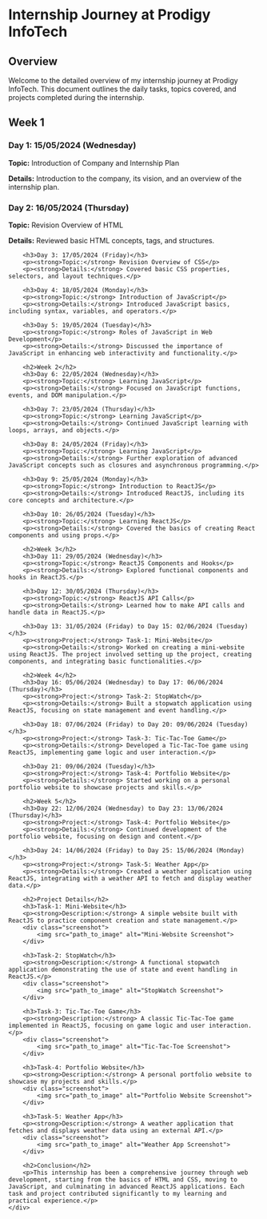 <body>
        
<div class="container">
        <h1>Internship Journey at Prodigy InfoTech</h1>
        <h2>Overview</h2>
        <p>Welcome to the detailed overview of my internship journey at Prodigy InfoTech. This document outlines the daily tasks, topics covered, and projects completed during the internship.</p>
       <div>     
        <h2>Week 1</h2>
        <h3>Day 1: 15/05/2024 (Wednesday)</h3>
        <p><strong>Topic:</strong> Introduction of Company and Internship Plan</p>
        <p><strong>Details:</strong> Introduction to the company, its vision, and an overview of the internship plan.</p>
       <div>
        <h3>Day 2: 16/05/2024 (Thursday)</h3>
        <p><strong>Topic:</strong> Revision Overview of HTML</p>
        <p><strong>Details:</strong> Reviewed basic HTML concepts, tags, and structures.</p>
       <div>
        
        <h3>Day 3: 17/05/2024 (Friday)</h3>
        <p><strong>Topic:</strong> Revision Overview of CSS</p>
        <p><strong>Details:</strong> Covered basic CSS properties, selectors, and layout techniques.</p>
        
        <h3>Day 4: 18/05/2024 (Monday)</h3>
        <p><strong>Topic:</strong> Introduction of JavaScript</p>
        <p><strong>Details:</strong> Introduced JavaScript basics, including syntax, variables, and operators.</p>
        
        <h3>Day 5: 19/05/2024 (Tuesday)</h3>
        <p><strong>Topic:</strong> Roles of JavaScript in Web Development</p>
        <p><strong>Details:</strong> Discussed the importance of JavaScript in enhancing web interactivity and functionality.</p>
        
        <h2>Week 2</h2>
        <h3>Day 6: 22/05/2024 (Wednesday)</h3>
        <p><strong>Topic:</strong> Learning JavaScript</p>
        <p><strong>Details:</strong> Focused on JavaScript functions, events, and DOM manipulation.</p>
        
        <h3>Day 7: 23/05/2024 (Thursday)</h3>
        <p><strong>Topic:</strong> Learning JavaScript</p>
        <p><strong>Details:</strong> Continued JavaScript learning with loops, arrays, and objects.</p>
        
        <h3>Day 8: 24/05/2024 (Friday)</h3>
        <p><strong>Topic:</strong> Learning JavaScript</p>
        <p><strong>Details:</strong> Further exploration of advanced JavaScript concepts such as closures and asynchronous programming.</p>
        
        <h3>Day 9: 25/05/2024 (Monday)</h3>
        <p><strong>Topic:</strong> Introduction to ReactJS</p>
        <p><strong>Details:</strong> Introduced ReactJS, including its core concepts and architecture.</p>
        
        <h3>Day 10: 26/05/2024 (Tuesday)</h3>
        <p><strong>Topic:</strong> Learning ReactJS</p>
        <p><strong>Details:</strong> Covered the basics of creating React components and using props.</p>
        
        <h2>Week 3</h2>
        <h3>Day 11: 29/05/2024 (Wednesday)</h3>
        <p><strong>Topic:</strong> ReactJS Components and Hooks</p>
        <p><strong>Details:</strong> Explored functional components and hooks in ReactJS.</p>
        
        <h3>Day 12: 30/05/2024 (Thursday)</h3>
        <p><strong>Topic:</strong> ReactJS API Calls</p>
        <p><strong>Details:</strong> Learned how to make API calls and handle data in ReactJS.</p>
        
        <h3>Day 13: 31/05/2024 (Friday) to Day 15: 02/06/2024 (Tuesday)</h3>
        <p><strong>Project:</strong> Task-1: Mini-Website</p>
        <p><strong>Details:</strong> Worked on creating a mini-website using ReactJS. The project involved setting up the project, creating components, and integrating basic functionalities.</p>
        
        <h2>Week 4</h2>
        <h3>Day 16: 05/06/2024 (Wednesday) to Day 17: 06/06/2024 (Thursday)</h3>
        <p><strong>Project:</strong> Task-2: StopWatch</p>
        <p><strong>Details:</strong> Built a stopwatch application using ReactJS, focusing on state management and event handling.</p>
        
        <h3>Day 18: 07/06/2024 (Friday) to Day 20: 09/06/2024 (Tuesday)</h3>
        <p><strong>Project:</strong> Task-3: Tic-Tac-Toe Game</p>
        <p><strong>Details:</strong> Developed a Tic-Tac-Toe game using ReactJS, implementing game logic and user interaction.</p>
        
        <h3>Day 21: 09/06/2024 (Tuesday)</h3>
        <p><strong>Project:</strong> Task-4: Portfolio Website</p>
        <p><strong>Details:</strong> Started working on a personal portfolio website to showcase projects and skills.</p>
        
        <h2>Week 5</h2>
        <h3>Day 22: 12/06/2024 (Wednesday) to Day 23: 13/06/2024 (Thursday)</h3>
        <p><strong>Project:</strong> Task-4: Portfolio Website</p>
        <p><strong>Details:</strong> Continued development of the portfolio website, focusing on design and content.</p>
        
        <h3>Day 24: 14/06/2024 (Friday) to Day 25: 15/06/2024 (Monday)</h3>
        <p><strong>Project:</strong> Task-5: Weather App</p>
        <p><strong>Details:</strong> Created a weather application using ReactJS, integrating with a weather API to fetch and display weather data.</p>
        
        <h2>Project Details</h2>
        <h3>Task-1: Mini-Website</h3>
        <p><strong>Description:</strong> A simple website built with ReactJS to practice component creation and state management.</p>
        <div class="screenshot">
            <img src="path_to_image" alt="Mini-Website Screenshot">
        </div>
        
        <h3>Task-2: StopWatch</h3>
        <p><strong>Description:</strong> A functional stopwatch application demonstrating the use of state and event handling in ReactJS.</p>
        <div class="screenshot">
            <img src="path_to_image" alt="StopWatch Screenshot">
        </div>
        
        <h3>Task-3: Tic-Tac-Toe Game</h3>
        <p><strong>Description:</strong> A classic Tic-Tac-Toe game implemented in ReactJS, focusing on game logic and user interaction.</p>
        <div class="screenshot">
            <img src="path_to_image" alt="Tic-Tac-Toe Screenshot">
        </div>
        
        <h3>Task-4: Portfolio Website</h3>
        <p><strong>Description:</strong> A personal portfolio website to showcase my projects and skills.</p>
        <div class="screenshot">
            <img src="path_to_image" alt="Portfolio Website Screenshot">
        </div>
        
        <h3>Task-5: Weather App</h3>
        <p><strong>Description:</strong> A weather application that fetches and displays weather data using an external API.</p>
        <div class="screenshot">
            <img src="path_to_image" alt="Weather App Screenshot">
        </div>
        
        <h2>Conclusion</h2>
        <p>This internship has been a comprehensive journey through web development, starting from the basics of HTML and CSS, moving to JavaScript, and culminating in advanced ReactJS applications. Each task and project contributed significantly to my learning and practical experience.</p>
    </div>
</body>

